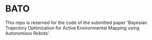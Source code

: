 # BATO
This repo is reserved for the code of the submitted paper 'Bayesian Trajectory Optimization for Active Environmental Mapping using Autonomous Robots'.
